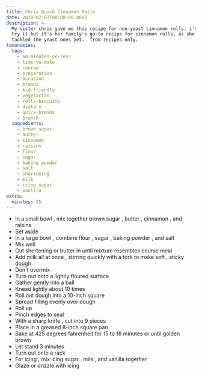 ```yaml
---
title: Chris Quick Cinnamon Rolls
date: 2010-02-07T00:00:00.000Z
description: >-
  My sister chris gave me this recipe for non-yeast cinnamon rolls. i've yet to
  try it but it's her family's go-to recipe for cinnamon rolls, as she has not
  tackled the yeast ones yet.  from recipes only.
taxonomies:
  tags:
    - 60-minutes-or-less
    - time-to-make
    - course
    - preparation
    - occasion
    - breads
    - kid-friendly
    - vegetarian
    - rolls-biscuits
    - dietary
    - quick-breads
    - brunch
  ingredients:
    - brown sugar
    - butter
    - cinnamon
    - raisins
    - flour
    - sugar
    - baking powder
    - salt
    - shortening
    - milk
    - icing sugar
    - vanilla
extra:
  minutes: 35
---
```

 - In a small bowl , mix together brown sugar , butter , cinnamon , and raisins
 - Set aside
 - In a large bowl , combine flour , sugar , baking powder , and salt
 - Mix well
 - Cut shortening or butter in until mixture resembles course meal
 - Add milk all at once , stirring quickly with a fork to make soft , sticky dough
 - Don't overmix
 - Turn out onto a lightly floured surface
 - Gather gently into a ball
 - Knead lightly about 10 times
 - Roll out dough into a 10-inch square
 - Spread filling evenly over dough
 - Roll up
 - Pinch edges to seal
 - With a sharp knife , cut into 9 pieces
 - Place in a greased 8-inch square pan
 - Bake at 425 degrees fahrenheit for 15 to 18 minutes or until golden brown
 - Let stand 3 minutes
 - Turn out onto a rack
 - For icing , mix icing sugar , milk , and vanilla together
 - Glaze or drizzle with icing
